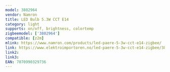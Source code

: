 ```yaml
---
model: 3802964
vendor: Namron
title: LED Bulb 5.3W CCT E14
category: light
supports: on/off, brightness, colortemp
zigbeemodel: ['3802964']
compatible: [z2m]
mlink: https://www.namron.com/products/led-paere-5-3w-cct-e14-zigbee/
link: https://www.elektroimportoren.no/led-paere-5-3w-cct-e14-zigbee/3802964/Product.html
link2: 
link3: 
EAN: 7070990329736
---
```

